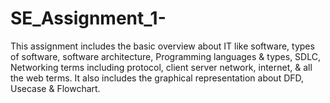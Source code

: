 # SE_Assignment_1-
This assignment includes the basic overview about IT like software, types of software, software architecture, Programming languages & types, SDLC, Networking terms including protocol, client server network, internet, & all the web terms. It also includes the graphical representation about DFD, Usecase & Flowchart. 

